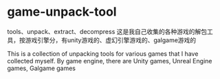 # game-unpack-tool
tools、unpack、extract、decompress
这是我自己收集的各种游戏的解包工具，按游戏引擎分，有unity游戏的、虚幻引擎游戏的、galgame游戏的





This is a collection of unpacking tools for various games that I have collected myself. By game engine, there are Unity games, Unreal Engine games, Galgame games
